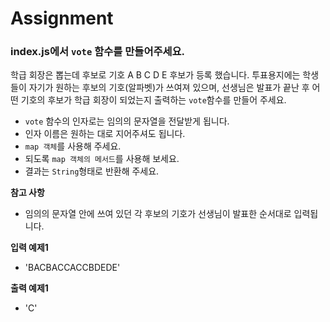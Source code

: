 # Assignment

### index.js에서 `vote` 함수를 만들어주세요.

학급 회장은 뽑는데 후보로 기호 A B C D E 후보가 등록 했습니다. 투표용지에는 학생들이 자기가 원하는 후보의 기호(알파벳)가 쓰여져 있으며, 선생님은 발표가 끝난 후 어떤 기호의 후보가 학급 회장이 되었는지 출력하는 `vote`함수를 만들어 주세요.

- `vote` 함수의 인자로는 임의의 문자열을 전달받게 됩니다.
- 인자 이름은 원하는 대로 지어주셔도 됩니다.
- `map 객체`를 사용해 주세요.
- 되도록 `map 객체의 메서드`를 사용해 보세요.
- 결과는 `String`형태로 반환해 주세요.

**참고 사항**
- 임의의 문자열 안에 쓰여 있던 각 후보의 기호가 선생님이 발표한 순서대로 입력됩니다.


**입력 예제1**
- 'BACBACCACCBDEDE'

**출력 예제1**
- 'C'

